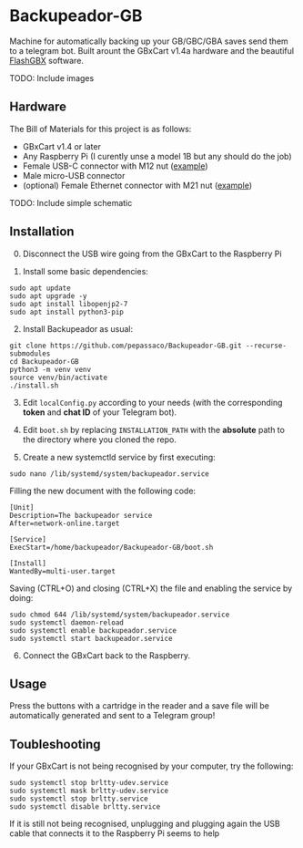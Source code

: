 # Backupeador-GB
Machine for automatically backing up your GB/GBC/GBA saves send them to a telegram bot. Built arount the GBxCart v1.4a hardware and the beautiful [FlashGBX](https://github.com/lesserkuma/FlashGBX) software.

TODO: Include images


## Hardware

The Bill of Materials for this project is as follows:

- GBxCart v1.4 or later
- Any Raspberry Pi (I curently unse a model 1B but any should do the job)
- Female USB-C connector with M12 nut ([example](https://es.aliexpress.com/item/1005005353938938.html?spm=a2g0o.productlist.main.23.12103f13FtLXxS&algo_pvid=202b6bab-1dce-4aaa-a6e6-8f7d0727ee7f&algo_exp_id=202b6bab-1dce-4aaa-a6e6-8f7d0727ee7f-11&pdp_npi=3%40dis%21EUR%210.6%210.51%21%21%21%21%21%402100bc5c16871270433503211d07ba%2112000032749371723%21sea%21ES%21171535914&curPageLogUid=2ATkGmBvNDMz))
- Male micro-USB connector
- (optional) Female Ethernet connector with M21 nut ([example](https://es.aliexpress.com/item/1005004863110077.html?spm=a2g0o.productlist.main.23.1fe03a00XDMMWr&algo_pvid=96532dc2-2c98-4aab-bd91-8b40c7b6020d&algo_exp_id=96532dc2-2c98-4aab-bd91-8b40c7b6020d-11&pdp_npi=3%40dis%21EUR%214.71%213.53%21%21%21%21%21%402100b0d116871273445681941d0742%2112000030793371200%21sea%21ES%21171535914&curPageLogUid=2sRKscPJbolo))

TODO: Include simple schematic


## Installation

0. Disconnect the USB wire going from the GBxCart to the Raspberry Pi

1. Install some basic dependencies:

```
sudo apt update
sudo apt upgrade -y
sudo apt install libopenjp2-7
sudo apt install python3-pip
```

2. Install Backupeador as usual: 

```
git clone https://github.com/pepassaco/Backupeador-GB.git --recurse-submodules
cd Backupeador-GB
python3 -m venv venv
source venv/bin/activate
./install.sh
```

3. Edit `localConfig.py` according to your needs (with the corresponding **token** and **chat ID** of your Telegram bot).

4. Edit `boot.sh` by replacing `INSTALLATION_PATH` with the **absolute** path to the directory where you cloned the repo.

5. Create a new systemctld service by first executing:

```
sudo nano /lib/systemd/system/backupeador.service
```

Filling the new document with the following code:

```
[Unit]
Description=The backupeador service
After=network-online.target

[Service]
ExecStart=/home/backupeador/Backupeador-GB/boot.sh

[Install]
WantedBy=multi-user.target
```

Saving (CTRL+O) and closing (CTRL+X) the file and enabling the service by doing:

```
sudo chmod 644 /lib/systemd/system/backupeador.service
sudo systemctl daemon-reload
sudo systemctl enable backupeador.service
sudo systemctl start backupeador.service
```

6. Connect the GBxCart back to the Raspberry.



## Usage

Press the buttons with a cartridge in the reader and a save file will be automatically generated and sent to a Telegram group!


## Toubleshooting

If your GBxCart is not being recognised by your computer, try the following:

```
sudo systemctl stop brltty-udev.service
sudo systemctl mask brltty-udev.service
sudo systemctl stop brltty.service
sudo systemctl disable brltty.service
```

If it is still not being recognised, unplugging and plugging again the USB cable that connects it to the Raspberry Pi seems to help